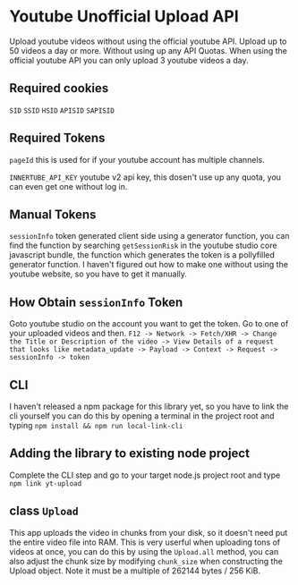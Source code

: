 # Youtube Unofficial Upload API

Upload youtube videos without using the official youtube API. Upload up to 50 videos a day or more. Without using up any API Quotas. When using the official youtube API you can only upload 3 youtube videos a day.

## Required cookies

`SID`
`SSID`
`HSID`
`APISID`
`SAPISID`

## Required Tokens

`pageId` this is used for if your youtube account has multiple channels.

`INNERTUBE_API_KEY` youtube v2 api key, this dosen't use up any quota, you can even get one without log in.

## Manual Tokens

`sessionInfo` token generated client side using a generator function, you can find the function by searching `getSessionRisk` in the youtube studio core javascript bundle, the function which generates the token is a pollyfilled generator function. I haven't figured out how to make one without using the youtube website, so you have to get it manually.

## How Obtain `sessionInfo` Token

Goto youtube studio on the account you want to get the token. Go to one of your uploaded videos and then.
`F12 -> Network -> Fetch/XHR -> Change the Title or Description of the video -> View Details of a request that looks like metadata_update -> Payload -> Context -> Request -> sessionInfo -> token`

## CLI

I haven't released a npm package for this library yet, so you have to link the cli yourself you can do this by opening a terminal in the project root and typing `npm install && npm run local-link-cli`

## Adding the library to existing node project
Complete the CLI step and go to your target node.js project root and type `npm link yt-upload`

## class `Upload`

This app uploads the video in chunks from your disk, so it doesn't need put the entire video file into RAM.
This is very userful when uploading tons of videos at once, you can do this by using the `Upload.all` method, you can also adjust the chunk size by modifying `chunk_size` when constructing the Upload object. Note it must be a multiple of 262144 bytes / 256 KiB.
